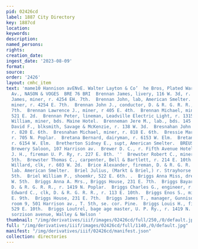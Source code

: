 ```yaml
---
pid: 02426cd
label: 1887 City Directory
key: 1887cd
location: 
keywords: 
description: 
named_persons: 
rights: 
creation_date: 
ingest_date: '2023-08-09'
format: 
source: 
order: '2426'
layout: cmhc_item
text: 'mame10 Hannison avENvE. Walter Layton & Co’  he Bros, Plated Ware, 4152 Harrison
  Av., NASON & VOGES  BRE 76 BRI  Brennan James, livery, 116 W. 3d, r. 207 E. 8th.  Brennan
  James, miner, r. 4254 EH. 7th.  Brennan John, lab, American Smelter.  Brennan John,
  miner, r. 4254 E. 7th.  Brennan John J., conductor, D. & R. G. R. R., r. 329 E.
  7th.  Brennan Lawrence J., miner, r 405 E. 4th.  Brennan Michael, miner, r. rear
  521 E. 2d.  Brennan Peter, lineman, Leadville Electric Light, r. 1315 N. Poplar.  Brennan
  William, miner, bds. Maine Hotel.  Brenneman Jere M., lab., bds. 145 E. Chestnut.  Bresette
  David F., blksmith, Savage & McKenzie, r. 138 W. 3d.  Bresnahan John J., miner,
  r. 820 E. 6th.  Bresnahan Michael, miner, r. 818 E. 6th.  Bressie Martha Mrs., col’d,
  r. 705 N. Poplar.  Bretana Bernard, dairyman, r. 6153 W. Elm.  Bretana Thomas, dairyman,
  r. 6154 W. Elm.  Bretherton Sidney E., supt, American Smelter.  BREUSS JOHN, propr,
  Brewery Saloon, 107 Harrison av.  Brewer D. C., r. Fifth Avenue Hotel.  Brewington
  J. H., fireman U. P. Ry, r. 227 E. 8th. ''  Brewster Robert C., miner, r. 323 EK.
  5th.  Brewster Thomas C., carpenter, Bell & Bartlett, r. 214 E. 10th.  Briant H.
  Willard, clk, r. 603 W. 2d.  Brice Alexander, fireman, D. & R. G. R. R.  Brice Barney,
  lab. American Smelter.  Briel Julius, (Markt & Briel,) r. Strayhorse rd., head E.
  5th.  Briel William P., shoemkr, 522 E. 6th. .  Briggs Anna Miss, dressmkr, r. 136
  W. 5th.  Briggs Anna A. Mrs., Briggs House, 231 E. 7th.  Briggs Bayard C., clk,
  D. & R. G. R. R., r. 1419 N. Poplar.  Briggs Charles G., engineer, r. 117 E. 2d.  Briggs
  Edward C., clk, D. & R. G. R. R., r. 113 E. 10th.  Briggs Enos S., miner, r. 520
  E. 9th.  Briggs House, 231 E. 7th.  Briggs James T., manager, Gunnison Mining Co.,
  room 9, 501 Harrison av., T. 5th, se. cor. Pine.  Briggs Louis H., fireman, r .
  529 E. 10th.  Briggs Loutrel, bage age master, U. P. Ry., r. 1419 N. Poplar.        UNDERTAKERS,
  sorzison avenue, Walley & Nelson '
thumbnail: "/img/derivatives/iiif/images/02426cd/full/250,/0/default.jpg"
full: "/img/derivatives/iiif/images/02426cd/full/1140,/0/default.jpg"
manifest: "/img/derivatives/iiif/02426cd/manifest.json"
collection: directories
---
```

